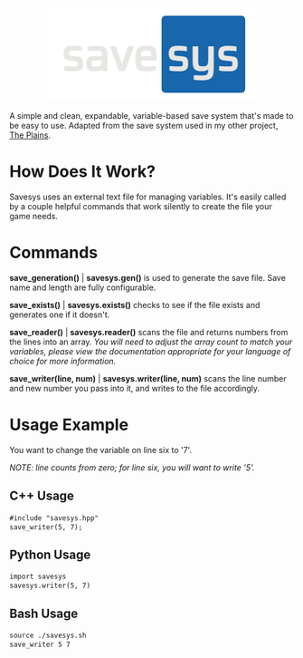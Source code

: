 <p align="center">
  <img width="369" height="166" src=https://github.com/draumaz/savesys/blob/main/logo.png?raw>
</p>

A simple and clean, expandable, variable-based save system that's made to be easy to use.
Adapted from the save system used in my other project, [The Plains](https://github.com/draumaz/plains).

# How Does It Work?
Savesys uses an external text file for managing variables. It's easily called by a couple helpful commands that work silently to create the file your game needs.

# Commands

**save_generation()** | **savesys.gen()** is used to generate the save file. Save name and length are fully configurable.

**save_exists()** | **savesys.exists()** checks to see if the file exists and generates one if it doesn't.

**save_reader()** | **savesys.reader()** scans the file and returns numbers from the lines into an array. *You will need to adjust the array count to match your variables, please view the documentation appropriate for your language of choice for more information.*

**save_writer(line, num)** | **savesys.writer(line, num)** scans the line number and new number you pass into it, and writes to the file accordingly.

# Usage Example

You want to change the variable on line six to '7'.

*NOTE: line counts from zero; for line six, you will want to write '5'.*

## C++ Usage
```
#include "savesys.hpp"
save_writer(5, 7);
```
## Python Usage
```
import savesys
savesys.writer(5, 7)
```
## Bash Usage
```
source ./savesys.sh
save_writer 5 7
```
